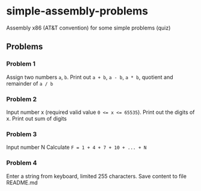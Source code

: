 # simple-assembly-problems
Assembly x86 (AT&amp;T convention) for some simple problems (quiz)

## Problems

### Problem 1 
Assign two numbers `a`, `b`. Print out `a + b`, `a - b`, `a * b`, quotient and remainder of `a / b`

### Problem 2
Input number x (required valid value `0 <= x <= 65535`).
Print out the digits of x.
Print out sum of digits

### Problem 3
Input number N
Calculate `F = 1 + 4 + 7 + 10 + ... + N`

### Problem 4
Enter a string from keyboard, limited 255 characters. Save content to file README.md
